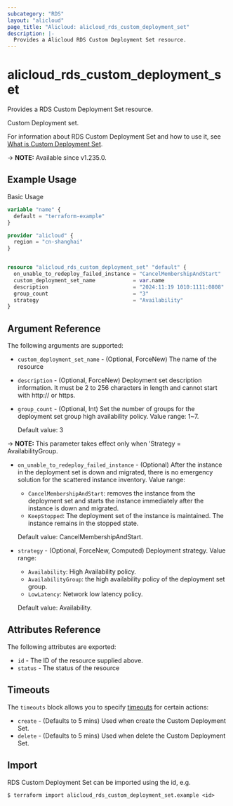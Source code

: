 ```yaml
---
subcategory: "RDS"
layout: "alicloud"
page_title: "Alicloud: alicloud_rds_custom_deployment_set"
description: |-
  Provides a Alicloud RDS Custom Deployment Set resource.
---
```


# alicloud_rds_custom_deployment_set

Provides a RDS Custom Deployment Set resource.

Custom Deployment set.

For information about RDS Custom Deployment Set and how to use it, see [What is Custom Deployment Set](https://www.alibabacloud.com/help/en/).

-> **NOTE:** Available since v1.235.0.

## Example Usage

Basic Usage

```terraform
variable "name" {
  default = "terraform-example"
}

provider "alicloud" {
  region = "cn-shanghai"
}


resource "alicloud_rds_custom_deployment_set" "default" {
  on_unable_to_redeploy_failed_instance = "CancelMembershipAndStart"
  custom_deployment_set_name            = var.name
  description                           = "2024:11:19 1010:1111:0808"
  group_count                           = "3"
  strategy                              = "Availability"
}
```

## Argument Reference

The following arguments are supported:
* `custom_deployment_set_name` - (Optional, ForceNew) The name of the resource
* `description` - (Optional, ForceNew) Deployment set description information. It must be 2 to 256 characters in length and cannot start with http:// or https.
* `group_count` - (Optional, Int) Set the number of groups for the deployment set group high availability policy. Value range: 1~7.

  Default value: 3

-> **NOTE:**  This parameter takes effect only when 'Strategy = AvailabilityGroup.

* `on_unable_to_redeploy_failed_instance` - (Optional) After the instance in the deployment set is down and migrated, there is no emergency solution for the scattered instance inventory. Value range:
  - `CancelMembershipAndStart`: removes the instance from the deployment set and starts the instance immediately after the instance is down and migrated.
  - `KeepStopped`: The deployment set of the instance is maintained. The instance remains in the stopped state.

  Default value: CancelMembershipAndStart.
* `strategy` - (Optional, ForceNew, Computed) Deployment strategy. Value range:
  - `Availability`: High Availability policy.
  - `AvailabilityGroup`: the high availability policy of the deployment set group.
  - `LowLatency`: Network low latency policy.

  Default value: Availability.

## Attributes Reference

The following attributes are exported:
* `id` - The ID of the resource supplied above.
* `status` - The status of the resource

## Timeouts

The `timeouts` block allows you to specify [timeouts](https://www.terraform.io/docs/configuration-0-11/resources.html#timeouts) for certain actions:
* `create` - (Defaults to 5 mins) Used when create the Custom Deployment Set.
* `delete` - (Defaults to 5 mins) Used when delete the Custom Deployment Set.

## Import

RDS Custom Deployment Set can be imported using the id, e.g.

```shell
$ terraform import alicloud_rds_custom_deployment_set.example <id>
```